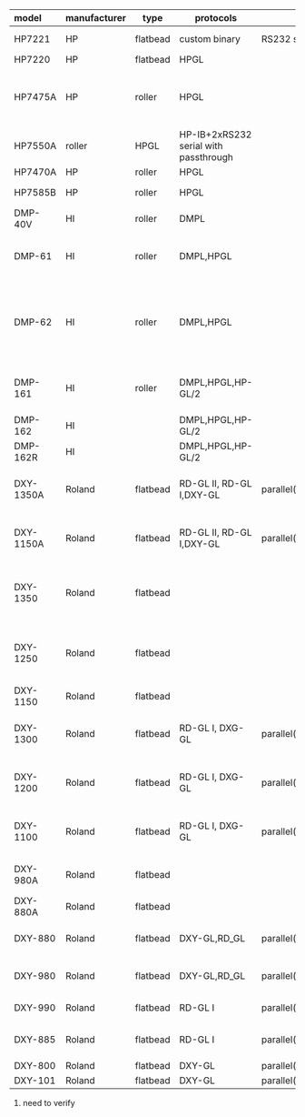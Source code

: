 
| model | manufacturer | type | protocols | connection | speed | max size | scale | axis | notes |
| :---------- | :----------- | -------- | ------------------------------------- | --------------------------------- | --- | --------------------------------------- | ---------------------------------------- | ----------------------------------- | ------------------------------------------------------------------------------------------------------------------------------------------ |
| HP7221 | HP | flatbead | custom binary | RS232 serial | | | | | S and T have roller feed, C and T 8 pens |
| HP7220 | HP | flatbead | HPGL | | | | | | |
| HP7475A | HP | roller | HPGL | | | A3, ANSI A | 0.02488mm | XRYU(A4) / XDYR(A3) | Paper size chosen with switches in back and front. Axis direction changes depending on if it's A4 or A3 |
| HP7550A | roller | HPGL | HP-IB+2xRS232 serial with passthrough | | 800mm/s, 6G | A3 | | | | paper sheet tray/feed |
| HP7470A | HP | roller | HPGL | | | A4, Letter | 0.025mm | XDYR | |
| HP7585B | HP | roller | HPGL | | | A4/A - A0/E 927x1190mm | 0.025mm | | |
| DMP-40V | HI | roller | DMPL | | | 400-420mmx2000mm | 0.1mm, 0.001in, 0.005in | | Has motorized blade rotation |
| DMP-61 | HI | roller | DMPL,HPGL | | | A-D,A4-A1 | 0.001in 0.005in 0.1mm 0.025mm | related to small/large chart option | |
| DMP-62 | HI | roller | DMPL,HPGL | | | A-F,A4-A0,B1 | 0.001in 0.005in 0.1mm 0.025mm | varies | Axis direction depends on small chart/large chart option. Origin and axis direction in HPGL mode differs from DMPL. HPGL origin in center. |
| DMP-161 | HI | roller | DMPL,HPGL,HP-GL/2 | | | <=24in (specific widths) | 0.001in 0.005in 0.1mm 0.025mm | varies | axis direction varies depending on size, but might be possible to configure fixed corner. |
| DMP-162 | HI | | DMPL,HPGL,HP-GL/2 | | | 36in | | varies | |
| DMP-162R | HI | | DMPL,HPGL,HP-GL/2 | | | 36in +rolls | | varies | Supports paper rolls. |
| DXY-1350A | Roland | flatbead | RD-GL II, RD-GL I,DXY-GL | parallel(centronics)+serial(db25) | 600mm/s | | | | Electrostatic paper holder+replot Otherwise same as 1150A. |
| DXY-1150A | Roland | flatbead | RD-GL II, RD-GL I,DXY-GL | parallel(centronics)+serial(db25) | 600mm/s | A3,B,431.8x297mm | 0.025mm,0.1mm | TODO, centered 0 in RD-GL II mode | Magnetic paper holder. round buttons, holes for pen storage |
| DXY-1350 | Roland | flatbead | | | | | | | round buttons, holes for pen storage, electrostatic holder, 7segment position indicator, replot |
| DXY-1250 | Roland | flatbead | | | | | | | round buttons, holes for pen storage, electrostatic holder, 7segment position indicator |
| DXY-1150 | Roland | flatbead | | | | | | | round buttons, holes for pen storage |
| DXY-1300 | Roland | flatbead | RD-GL I, DXG-GL | parallel(centronics)+serial(db25) | | | DXY-GL(0.025mm, 0.1mm), RD-GL I(0.025mm) | XRYU | square buttons, electrostatic holder, 7segment position indicator, replot |
| DXY-1200 | Roland | flatbead | RD-GL I, DXG-GL | parallel(centronics)+serial(db25) | | | DXY-GL(0.025mm, 0.1mm), RD-GL I(0.025mm) | XRYU | square buttons, electrostatic holder, 7segment position indicator |
| DXY-1100 | Roland | flatbead | RD-GL I, DXG-GL | parallel(centronics)+serial(db25) | | | DXY-GL(0.025mm, 0.1mm), RD-GL I(0.025mm) | XRYU | square buttons, magnetic holder |
| DXY-980A| Roland | flatbead | | | | | | | Electrostatic holder, 7segment XY position indicator
| DXY-880A | Roland | flatbead | | | | | | | Magnetic holder |
| DXY-880 | Roland | flatbead | DXY-GL,RD_GL | parallel(centronics)+serial(db25) | | A3 (with unreachable padding),380x270mm | 0.1mm DXY, 0.025mm RD-GL | XRYU | Magnetic holder |
| DXY-980 | Roland | flatbead | DXY-GL,RD_GL | parallel(centronics)+serial(db25) | | A3 (with unreachable padding),380x270mm | 1) 0.1mm DXY, 0.025mm RD-GL | XRYU | Electrostatic holder, 7segment XY position indicator |
| DXY-990 | Roland | flatbead | RD-GL I | parallel(centronics)+serial(db25) | 300mm/s | A3, B (unreachable padding) | | | electrostatic+7segment position+pen buttons |
| DXY-885 | Roland | flatbead | RD-GL I | parallel(centronics)+serial(db25) | 300mm/s | 416mmx259mm (ANSI B), 403mmx276mm (A3) | | | magnetic
| DXY-800 | Roland | flatbead | DXY-GL | parallel(centronics)+serial(db25) | 180mm/s | 350x260mm | 0.1mm | | 8 pens |
| DXY-101 | Roland | flatbead | DXY-GL | parallel(centronics)+serial(db25) | 180mm/s | 370x260mm | 0.1mm | | 1 pen |

1) need to verify